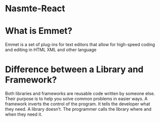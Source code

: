 # Nasmte-React

# What is Emmet?
Emmet is a set of plug-ins for text editors that allow for high-speed coding and editing in HTML XML and other language

# Difference between a Library and Framework?
Both libraries and frameworks are reusable code written by someone else. Their purpose is to help you solve common problems in easier ways.
A framework inverts the control of the program. It tells the developer what they need. A library doesn’t. The programmer calls the library where and when they need it.
